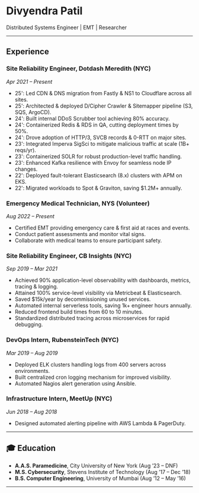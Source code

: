 # Divyendra Patil

Distributed Systems Engineer | EMT | Researcher

---

##  Experience

### **Site Reliability Engineer**, Dotdash Meredith (NYC)
_Apr 2021 – Present_
- 25': Led CDN & DNS migration from Fastly & NS1 to Cloudflare across all sites.
- 25': Architected & deployed D/Cipher Crawler & Sitemapper pipeline (S3, SQS, ArgoCD).
- 24': Built internal DDoS Scrubber tool achieving 80% accuracy.
- 24': Containerized Redis & RDS in QA, cutting deployment times by 50%.
- 24': Drove adoption of HTTP/3, SVCB records & 0-RTT on major sites.
- 23': Integrated Imperva SigSci to mitigate malicious traffic at scale (1B+ reqs/yr).
- 23': Containerized SOLR for robust production-level traffic handling.
- 23': Enhanced Kafka resilience with Envoy for seamless node IP changes.
- 22': Deployed fault-tolerant Elasticsearch (8.x) clusters with APM on EKS.
- 22': Migrated workloads to Spot & Graviton, saving $1.2M+ annually.

### **Emergency Medical Technician**, NYS (Volunteer)
_Aug 2022 – Present_
- Certified EMT providing emergency care & first aid at races and events.
- Conduct patient assessments and monitor vital signs.
- Collaborate with medical teams to ensure participant safety.

### **Site Reliability Engineer**, CB Insights (NYC)
_Sep 2019 – Mar 2021_
- Achieved 90% application-level observability with dashboards, metrics, tracing & logging.
- Attained 100% service-level visibility via Metricbeat & Elasticsearch.
- Saved $15k/year by decommissioning unused services.
- Automated internal serverless tools, saving 1k+ engineer hours annually.
- Reduced frontend build times from 60 to 10 minutes.
- Standardized distributed tracing across microservices for rapid debugging.

### **DevOps Intern**, RubensteinTech (NYC)
_Mar 2019 – Aug 2019_
- Deployed ELK clusters handling logs from 400 servers across environments.
- Built centralized cron logging mechanism for improved visibility.
- Automated Nagios alert generation using Ansible.

### **Infrastructure Intern**, MeetUp (NYC)
_Jun 2018 – Aug 2018_
- Designed automated alerting pipeline with AWS Lambda & PagerDuty.

---

## 🎓 Education

- **A.A.S. Paramedicine**, City University of New York (Aug ’23 – DNF)
- **M.S. Cybersecurity**, Stevens Institute of Technology (Aug ’17 – Dec ’18)
- **B.S. Computer Engineering**, University of Mumbai (Aug ’12 – May ’16)

---
